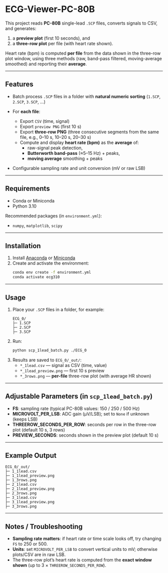 # ECG-Viewer-PC-80B

This project reads **PC-80B** single-lead `.SCP` files, converts signals to CSV, and generates:
1) a **preview plot** (first 10 seconds), and  
2) a **three-row plot** per file (with heart rate shown).

Heart rate (bpm) is computed **per file** from the data shown in the three-row plot window, using three methods (raw, band-pass filtered, moving-average smoothed) and reporting their **average**.

---

## Features
- Batch process `.SCP` files in a folder with **natural numeric sorting** (`1.SCP`, `2.SCP`, `3.SCP`, …)
- For **each file**:
  - Export `CSV` (time, signal)
  - Export `preview PNG` (first 10 s)
  - Export **three-row PNG** (three consecutive segments from the same file, e.g., 0–10 s, 10–20 s, 20–30 s)
  - Compute and display **heart rate (bpm)** as the **average** of:
    - raw-signal peak detection,
    - **Butterworth band-pass** (≈5–15 Hz) + peaks,
    - **moving average** smoothing + peaks

- Configurable sampling rate and unit conversion (mV or raw LSB)

---

## Requirements
- Conda or Miniconda
- Python 3.10

Recommended packages (in `environment.yml`):
- `numpy`, `matplotlib`, `scipy`

---

## Installation
1. Install [Anaconda](https://www.anaconda.com/) or [Miniconda](https://docs.conda.io/en/latest/miniconda.html)
2. Create and activate the environment:
   ```bash
   conda env create -f environment.yml
   conda activate ecg310
   ```

---

## Usage
1. Place your `.SCP` files in a folder, for example:
   ```
   ECG_0/
   ├─ 1.SCP
   ├─ 2.SCP
   ├─ 3.SCP
   ```
2. Run:
   ```bash
   python scp_1lead_batch.py ./ECG_0
   ```
3. Results are saved to `ECG_0/_out/`:
   - `*_1lead.csv` — signal as CSV (time, value)
   - `*_1lead_preview.png` — first 10 s preview
   - `*_3rows.png` — **per-file** three-row plot (with average HR shown)

---

## Adjustable Parameters (in `scp_1lead_batch.py`)
- **FS**: sampling rate (typical PC-80B values: 150 / 250 / 500 Hz)
- **MICROVOLT_PER_LSB**: ADC gain (µV/LSB); set to `None` if unknown (keeps LSB)
- **THREEROW_SECONDS_PER_ROW**: seconds per row in the three-row plot (default 10 s, 3 rows)
- **PREVIEW_SECONDS**: seconds shown in the preview plot (default 10 s)

---

## Example Output
```
ECG_0/_out/
├─ 1_1lead.csv
├─ 1_1lead_preview.png
├─ 1_3rows.png
├─ 2_1lead.csv
├─ 2_1lead_preview.png
├─ 2_3rows.png
├─ 3_1lead.csv
├─ 3_1lead_preview.png
├─ 3_3rows.png
```

---

## Notes / Troubleshooting
- **Sampling rate matters**: if heart rate or time scale looks off, try changing `FS` to 250 or 500.
- **Units**: set `MICROVOLT_PER_LSB` to convert vertical units to mV; otherwise plots/CSV are in raw LSB.
- The three-row plot’s heart rate is computed from the **exact window shown** (up to 3 × `THREEROW_SECONDS_PER_ROW`).
